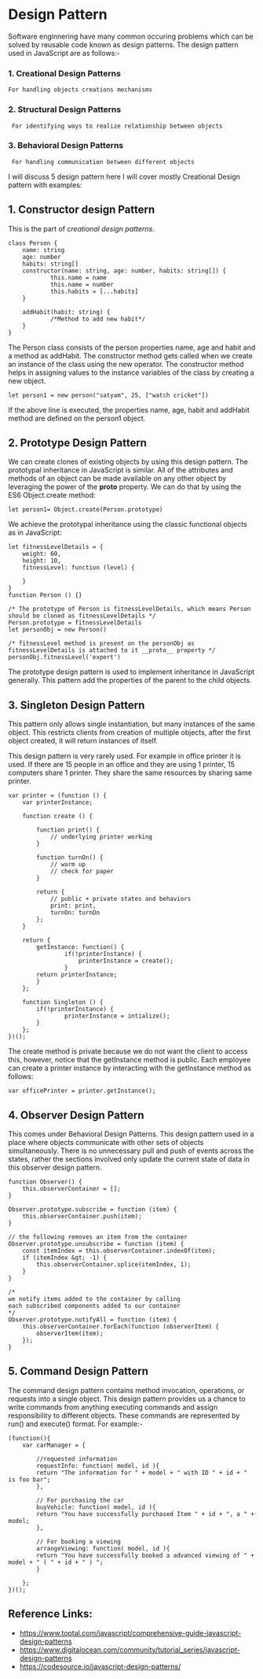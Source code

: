 

# Design Pattern
 Software enginnering have many common occuring problems which can be solved by reusable code known as design patterns.
The design pattern used in JavaScript are as follows:-

 ### 1.  Creational Design Patterns
    For handling objects creations mechanisms
    
 ### 2.  Structural Design Patterns
     For identifying ways to realize relationship between objects
     
 ### 3.  Behavioral Design Patterns
     For handling communication between different objects
 
I will discuss 5 design pattern here I will cover mostly Creational Design pattern with examples:

## 1. Constructor design Pattern
This is the part of *creational design patterns*.


	class Person {
    	name: string
    	age: number
    	habits: string[]
    	constructor(name: string, age: number, habits: string[]) {
        		this.name = name
        		this.name = number
        		this.habits = [...habits]
    	}

    	addHabit(habit: string) {
        		/*Method to add new habit*/
    	}
	}

The Person class consists of the person properties name, age and habit and a method as addHabit. The constructor method gets called when we create an instance of the class using the new operator. The constructor method helps in assigning values to the instance variables of the class by creating a new object.

	let person1 = new person("satyam", 25, ["watch cricket"])

If the above line is executed, the properties name, age, habit and addHabit method are defined on the person1 object. 

## 2. Prototype Design Pattern

We can create clones of existing objects by using this design pattern. The prototypal inheritance in JavaScript is similar. 
All of the attributes and methods of an object can be made available on any other object by leveraging the power of the __proto__ property. We can do that by using the ES6 Object.create method:

	let person1= Object.create(Person.prototype)

We achieve the prototypal inheritance using the classic functional objects as in JavaScript:

	let fitnessLevelDetails = {
    	weight: 60,
    	height: 10, 
		fitnessLevel: function (level) {

		}
	}
    function Person () {}
    
	/* The prototype of Person is fitnessLevelDetails, which means Person should be cloned as fitnessLevelDetails */
    Person.prototype = fitnessLevelDetails
    let personObj = new Person()

	/* fitnessLevel method is present on the personObj as fitnessLevelDetails is attached to it __proto__ property */
    personObj.fitnessLevel('expert')

The prototype design pattern is used to implement inheritance in JavaScript generally. This pattern add the properties of the parent to the child objects.

## 3. Singleton Design Pattern

This pattern only allows single instantiation, but many instances of the same object. This restricts clients from creation of multiple objects, after the first object created, it will return instances of itself.

This design pattern is very rarely used. For example in office printer it is used. If there are 15 people in an office and they are  using 1 printer, 15 computers share 1 printer. They share the same resources by sharing same printer.

	var printer = (function () {
    	var printerInstance;

    	function create () {

    		function print() {
    			// underlying printer working
    		}

    		function turnOn() {
        		// warm up
        		// check for paper
    		}

    		return {
        		// public + private states and behaviors
        		print: print,
        		turnOn: turnOn
    		};
    	}

    	return {
    		getInstance: function() {
	        		if(!printerInstance) {
	        			printerInstance = create();
	        		}
			return printerInstance;
    		}
    	};

    	function Singleton () {
    		if(!printerInstance) {
	        		printerInstance = intialize();
    		}
    	};
    })();


The create method is private because we do not want the client to access this, however, notice that the getInstance method is public. Each employee can create a printer instance by interacting with the getInstance method as follows:

	var officePrinter = printer.getInstance();

## 4. Observer Design Pattern

This comes under Behavioral Design Patterns. This design pattern used in a place where objects communicate with other sets of objects simultaneously. There is no unnecessary pull and push of events across the states, rather the sections involved only update the current state of data in this observer design pattern.

	function Observer() {
		this.observerContainer = [];
	}

	Observer.prototype.subscribe = function (item) {
		this.observerContainer.push(item);
	}

	// the following removes an item from the container
	Observer.prototype.unsubscribe = function (item) {
		const itemIndex = this.observerContainer.indexOf(item);
		if (itemIndex &gt; -1) {
			this.observerContainer.splice(itemIndex, 1);
		}
	}

	/*
	we notify items added to the container by calling
	each subscribed components added to our container
	*/
	Observer.prototype.notifyAll = function (item) {
		this.observerContainer.forEach(function (observerItem) {
			observerItem(item);
		});
	}

## 5. Command Design Pattern

The command design pattern contains method invocation, operations, or requests into a single object. This design pattern provides us a chance to write commands from anything executing commands and assign responsibility to different objects. These commands are represented by run() and execute() format.
For example:-

	(function(){
		var carManager = {

			//requested information
			requestInfo: function( model, id ){
			return "The information for " + model + " with ID " + id + " is foo bar";
			},

			// For purchasing the car
			buyVehicle: function( model, id ){
			return "You have successfully purchased Item " + id + ", a " + model;
			},

			// For booking a viewing
			arrangeViewing: function( model, id ){
			return "You have successfully booked a advanced viewing of " + model + " ( " + id + " ) ";
			}

		};
	})();

## Reference Links:
 - https://www.toptal.com/javascript/comprehensive-guide-javascript-design-patterns
 - https://www.digitalocean.com/community/tutorial_series/javascript-design-patterns
 - https://codesource.io/javascript-design-patterns/

